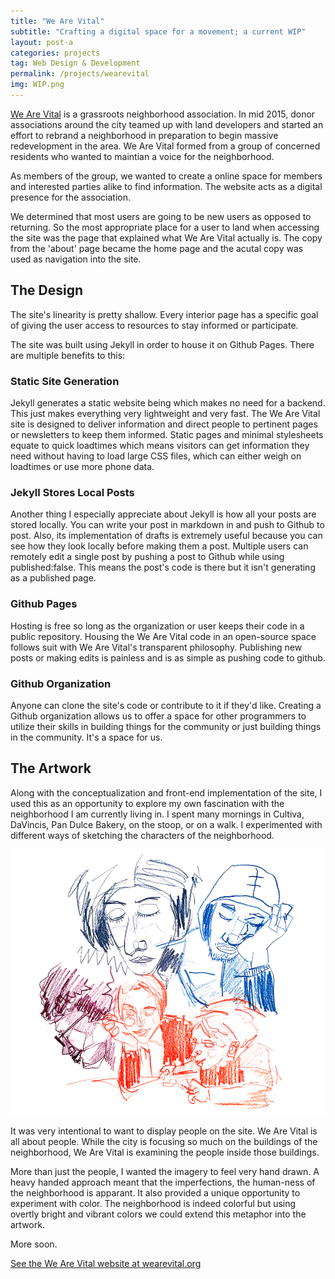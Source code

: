 ```yaml
---
title: "We Are Vital"
subtitle: "Crafting a digital space for a movement; a current WIP"
layout: post-a
categories: projects
tag: Web Design & Development
permalink: /projects/wearevital
img: WIP.png
---
```

<div class="wrapper case-study" markdown="1">

<a href="http://wearevital.org" target="_blank" >We Are Vital</a> is a grassroots neighborhood association. In mid 2015, donor associations around the city teamed up with land developers and started an effort to rebrand a neighborhood in preparation to begin massive redevelopment in the area. We Are Vital formed from a group of concerned residents who wanted to maintian a voice for the neighborhood.

As members of the group, we wanted to create a online space for members and interested parties alike to find information. The website acts as a digital presence for the association.

<!-- {screenshot} -->

We determined that most users are going to be new users as opposed to returning. So the most appropriate place for a user to land when accessing the site was the page that explained what We Are Vital actually is. The copy from the 'about' page became the home page and the acutal copy was used as navigation into the site.

<!-- {post its} -->

## The Design

The site's linearity is pretty shallow. Every interior page has a specific goal of giving the user access to resources to stay informed or participate.

The site was built using Jekyll in order to house it on Github Pages. There are multiple benefits to this:

### Static Site Generation
Jekyll generates a static website being which makes no need for a backend. This just makes everything very lightweight and very fast. The We Are Vital site is designed to deliver information and direct people to pertinent pages or newsletters to keep them informed. Static pages and minimal stylesheets equate to quick loadtimes which means visitors can get information they need without having to load large CSS files, which can either weigh on loadtimes or use more phone data.

### Jekyll Stores Local Posts
Another thing I especially appreciate about Jekyll is how all your posts are stored locally. You can write your post in markdown in and push to Github to post. Also, its implementation of drafts is extremely useful because you can see how they look locally before making them a post. Multiple users can remotely edit a single post by pushing a post to Github while using published:false. This means the post's code is there but it isn't generating as a published page. 

### Github Pages 
Hosting is free so long as the organization or user keeps their code in a public repository. Housing the We Are Vital code in an open-source space follows suit with We Are Vital's transparent philosophy. Publishing new posts or making edits is painless and is as simple as pushing code to github.

### Github Organization
Anyone can clone the site's code or contribute to it if they'd like. Creating a Github organization allows us to offer a space for other programmers to utilize their skills in building things for the community or just building things in the community. It's a space for us.


## The Artwork

Along with the conceptualization and front-end implementation of the site, I used this as an opportunity to explore my own fascination with the neighborhood I am currently living in. I spent many mornings in Cultiva, DaVincis, Pan Dulce Bakery, on the stoop, or on a walk. I experimented with different ways of sketching the characters of the neighborhood. 

<div class="wrapper-l">
    <img  src="/img/projects/sketch.png" />
</div>

It was very intentional to want to display people on the site. We Are Vital is all about people. While the city is focusing so much on the buildings of the neighborhood, We Are Vital is examining the people inside those buildings. 

<!-- <div class="wrapper-l">
    <img  src="/img/projects/2.png" />
</div> -->

More than just the people, I wanted the imagery to feel very hand drawn. A heavy handed approach meant that the imperfections, the human-ness of the neighborhood is apparant. It also provided a unique opportunity to experiment with color. The neighborhood is indeed colorful but using overtly bright and vibrant colors we could extend this metaphor into the artwork.

More soon.

<a href="http://wearevital.org" target="_blank" >See the We Are Vital website at wearevital.org</a>

</div>

